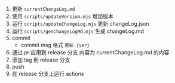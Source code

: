 1. 更新 `currentChangeLog.md`
2. 使用 `scripts/updateVersion.mjs` 增加版本
3. 运行 `scripts/updateChangeLog.mjs` 更新 changeLog.json
4. 运行 `scripts/genChangeLogMd.mjs` 生成 changeLog.md
5. commit
    - commit msg 格式 `更新 {ver}`
6. 通过 pr 应用到 release 分支 内容为 currentChangeLog.md 的内容
7. 添加 tag 到 release 分支
8. push
9. 在 release 分支上运行 actions